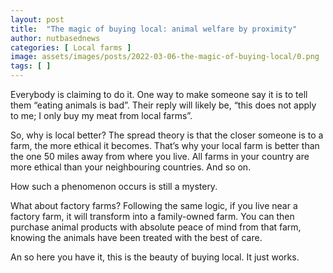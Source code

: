 ```yaml
---
layout: post
title:  "The magic of buying local: animal welfare by proximity"
author: nutbasednews
categories: [ Local farms ]
image: assets/images/posts/2022-03-06-the-magic-of-buying-local/0.png
tags: [ ]
---
```


Everybody is claiming to do it. One way to make someone say it is to tell them “eating animals is bad”. Their reply will likely be, “this does not apply to me; I only buy my meat from local farms”.

So, why is local better? The spread theory is that the closer someone is to a farm, the more ethical it becomes. That’s why your local farm is better than the one 50 miles away from where you live. All farms in your country are more ethical than your neighbouring countries. And so on.

How such a phenomenon occurs is still a mystery.

What about factory farms? Following the same logic, if you live near a factory farm, it will transform into a family-owned farm. You can then purchase animal products with absolute peace of mind from that farm, knowing the animals have been treated with the best of care.

An so here you have it, this is the beauty of buying local. It just works.
